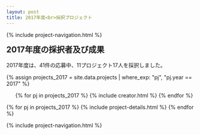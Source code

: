 ```yaml
---
layout: post
title: 2017年度<br>採択プロジェクト
---
```


{% include project-navigation.html %}

<h2 style="margin-top: 0px;">2017年度の採択者及び成果</h2>
<p>2017年度は、41件の応募中、11プロジェクト17人を採択しました。</p>

{% assign projects_2017 = site.data.projects | where_exp: "pj", "pj.year == 2017" %}
<ul class="project-list">
  {% for pj in projects_2017 %}
    {% include creator.html %}
  {% endfor %}
</ul>

<div class="projects flex">
  {% for pj in projects_2017 %}
    {% include project-details.html %}
  {% endfor %}
</div>

{% include project-navigation.html %}
